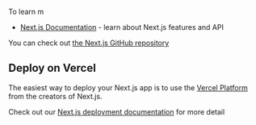 
To learn m
- [Next.js Documentation](https://nextjs.org/docs) - learn about Next.js features and API
  
You can check out [the Next.js GitHub repository](https://gith)
## Deploy on Vercel
The easiest way to deploy your Next.js app is to use the [Vercel Platform](https://vercel.com/new?utm_medium=default-template&filter=next.js&utm_source=create-next-app&utm_campaign=create-next-app-readme) from the creators of Next.js.

Check out our [Next.js deployment documentation](https://nextjs.org/docs/deployment) for more detail
